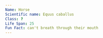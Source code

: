 ```yaml
---
Name: Horse
Scientific name: Equus caballus
Class: ? 
Life Span: 25  
Fun Fact: can't breath through their mouth
---
```

